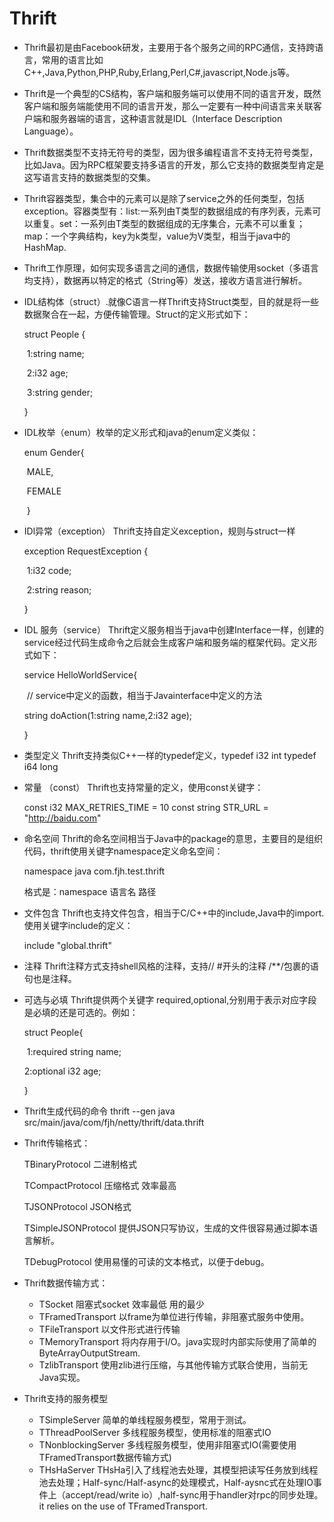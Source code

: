 # Thrift

- Thrift最初是由Facebook研发，主要用于各个服务之间的RPC通信，支持跨语言，常用的语言比如C++,Java,Python,PHP,Ruby,Erlang,Perl,C#,javascript,Node.js等。

- Thrift是一个典型的CS结构，客户端和服务端可以使用不同的语言开发，既然客户端和服务端能使用不同的语言开发，那么一定要有一种中间语言来关联客户端和服务器端的语言，这种语言就是IDL（Interface Description Language）。

- Thrift数据类型不支持无符号的类型，因为很多编程语言不支持无符号类型，比如Java。因为RPC框架要支持多语言的开发，那么它支持的数据类型肯定是这写语言支持的数据类型的交集。

- Thrift容器类型，集合中的元素可以是除了service之外的任何类型，包括exception。容器类型有：list:一系列由T类型的数据组成的有序列表，元素可以重复。set：一系列由T类型的数据组成的无序集合，元素不可以重复；map：一个字典结构，key为k类型，value为V类型，相当于java中的HashMap.

- Thrift工作原理，如何实现多语言之间的通信，数据传输使用socket（多语言均支持），数据再以特定的格式（String等）发送，接收方语言进行解析。

- IDL结构体（struct）.就像C语言一样Thrift支持Struct类型，目的就是将一些数据聚合在一起，方便传输管理。Struct的定义形式如下：

  struct People {

  ​	1:string name;

  ​	2:i32 age;

  ​	3:string gender;

  }

- IDL枚举（enum）枚举的定义形式和java的enum定义类似：

  enum Gender{

  ​		MALE,

  ​		FEMALE

  ​	}

- IDl异常（exception） Thrift支持自定义exception，规则与struct一样

  exception RequestException {

  ​	1:i32 code;

  ​	2:string reason;

  }

- IDL 服务（service）   Thrift定义服务相当于java中创建Interface一样，创建的service经过代码生成命令之后就会生成客户端和服务端的框架代码。定义形式如下：

  service HelloWorldService{

  ​	// service中定义的函数，相当于Javainterface中定义的方法

  string doAction(1:string name,2:i32 age);

  }

- 类型定义 Thrift支持类似C++一样的typedef定义，typedef i32 int   typedef i64 long

- 常量 （const） Thrift也支持常量的定义，使用const关键字：

  const i32 MAX_RETRIES_TIME = 10    const string STR_URL = "http://baidu.com"

- 命名空间   Thrift的命名空间相当于Java中的package的意思，主要目的是组织代码，thrift使用关键字namespace定义命名空间：

  namespace java com.fjh.test.thrift

  格式是：namespace 语言名  路径

- 文件包含  Thrift也支持文件包含，相当于C/C++中的include,Java中的import.使用关键字include的定义：

  include "global.thrift"

- 注释   Thrift注释方式支持shell风格的注释，支持// #开头的注释 /**/包裹的语句也是注释。

- 可选与必填    Thrift提供两个关键字  required,optional,分别用于表示对应字段是必填的还是可选的。例如：

  struct People{

  ​	1:required string name;

   	2:optional i32 age;

  }

- Thrift生成代码的命令 thrift --gen java  src/main/java/com/fjh/netty/thrift/data.thrift

- Thrift传输格式：

  TBinaryProtocol     二进制格式

  TCompactProtocol   压缩格式   效率最高

  TJSONProtocol    JSON格式

  TSimpleJSONProtocol  提供JSON只写协议，生成的文件很容易通过脚本语言解析。

  TDebugProtocol   使用易懂的可读的文本格式，以便于debug。

- Thrift数据传输方式：

  - TSocket   阻塞式socket 效率最低 用的最少
  - TFramedTransport   以frame为单位进行传输，非阻塞式服务中使用。
  - TFileTransport   以文件形式进行传输
  - TMemoryTransport  将内存用于I/O。java实现时内部实际使用了简单的ByteArrayOutputStream.
  - TzlibTransport  使用zlib进行压缩，与其他传输方式联合使用，当前无Java实现。

- Thrift支持的服务模型

  - TSimpleServer   简单的单线程服务模型，常用于测试。
  - TThreadPoolServer   多线程服务模型，使用标准的阻塞式IO
  - TNonblockingServer   多线程服务模型，使用非阻塞式IO(需要使用TFramedTransport数据传输方式)
  - THsHaServer  THsHa引入了线程池去处理，其模型把读写任务放到线程池去处理；Half-sync/Half-async的处理模式，Half-aysnc式在处理IO事件上（accept/read/write io）,half-sync用于handler对rpc的同步处理。it relies on the use of TFramedTransport.